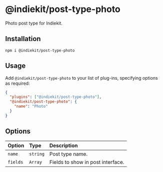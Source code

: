 # @indiekit/post-type-photo

Photo post type for Indiekit.

## Installation

`npm i @indiekit/post-type-photo`

## Usage

Add `@indiekit/post-type-photo` to your list of plug-ins, specifying options as required:

```json
{
  "plugins": ["@indiekit/post-type-photo"],
  "@indiekit/post-type-photo": {
    "name": "Photo"
  }
}
```

## Options

| Option   | Type     | Description                       |
| :------- | :------- | :-------------------------------- |
| `name`   | `string` | Post type name.                   |
| `fields` | `Array`  | Fields to show in post interface. |

